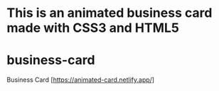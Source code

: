 # This is an animated business card made with CSS3 and HTML5
# business-card
Business Card [https://animated-card.netlify.app/]
